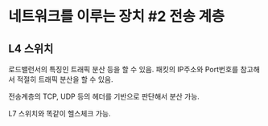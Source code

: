 # 네트워크를 이루는 장치 #2 전송 계층

## L4 스위치

로드밸런서의 특징인 트래픽 분산 등을 할 수 있음.
패킷의 IP주소와 Port번호를 참고해서 적절히 트래픽 분산을 할 수 있음.

전송계층의 TCP, UDP 등의 헤더를 기반으로 판단해서 분산 가능.

L7 스위치와 똑같이 헬스체크 가능.
